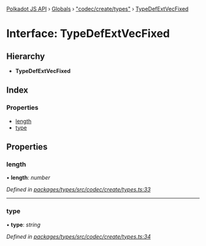 [Polkadot JS API](../README.md) › [Globals](../globals.md) › ["codec/create/types"](../modules/_codec_create_types_.md) › [TypeDefExtVecFixed](_codec_create_types_.typedefextvecfixed.md)

# Interface: TypeDefExtVecFixed

## Hierarchy

* **TypeDefExtVecFixed**

## Index

### Properties

* [length](_codec_create_types_.typedefextvecfixed.md#length)
* [type](_codec_create_types_.typedefextvecfixed.md#type)

## Properties

###  length

• **length**: *number*

*Defined in [packages/types/src/codec/create/types.ts:33](https://github.com/polkadot-js/api/blob/bd2e690261/packages/types/src/codec/create/types.ts#L33)*

___

###  type

• **type**: *string*

*Defined in [packages/types/src/codec/create/types.ts:34](https://github.com/polkadot-js/api/blob/bd2e690261/packages/types/src/codec/create/types.ts#L34)*
